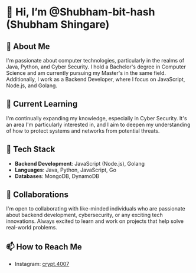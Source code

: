 # 👋 Hi, I’m @Shubham-bit-hash (Shubham Shingare)

## 👀 About Me
I'm passionate about computer technologies, particularly in the realms of Java, Python, and Cyber Security. I hold a Bachelor's degree in Computer Science and am currently pursuing my Master's in the same field. Additionally, I work as a Backend Developer, where I focus on JavaScript, Node.js, and Golang.

## 🌱 Current Learning
I'm continually expanding my knowledge, especially in Cyber Security. It's an area I'm particularly interested in, and I aim to deepen my understanding of how to protect systems and networks from potential threats.

## 💼 Tech Stack
- **Backend Development**: JavaScript (Node.js), Golang
- **Languages**: Java, Python, JavaScript, Go
- **Databases**: MongoDB, DynamoDB


## 💞️ Collaborations
I'm open to collaborating with like-minded individuals who are passionate about backend development, cybersecurity, or any exciting tech innovations. Always excited to learn and work on projects that help solve real-world problems.

## 📫 How to Reach Me
- Instagram: [crypt.4007](https://www.instagram.com/crypt.4007/)


<!---
Shubham-bit-hash/Shubham-bit-hash is a ✨ special ✨ repository because its `README.md` (this file) appears on your GitHub profile.
You can click the Preview link to take a look at your changes.
--->
